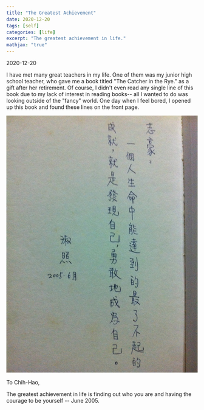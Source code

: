 ```yaml
---
title: "The Greatest Achievement"
date: 2020-12-20
tags: [self]
categories: [life]
excerpt: "The greatest achievement in life."
mathjax: "true"
---
```


2020-12-20

I have met many great teachers in my life. One of them was my junior high school teacher, who gave me a book titled "The Catcher in the Rye." as a gift after her retirement. Of course, I didn't even read any single line of this book due to my lack of interest in reading books-- all I wanted to do was looking outside of the "fancy" world.  One day when I feel bored, I opened up this book and found these lines on the front page.


![IV](/images/achievement.jpg)


To Chih-Hao,

The greatest achievement in life is finding out who you are and having the courage to be yourself -- June 2005.






